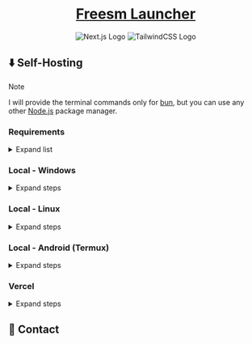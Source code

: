 <div align="center">
  <h1>
    <a href="https://freesmlauncher.windstone.space/">Freesm Launcher</a>
  </h1>
  <img alt="Next.js Logo" src="https://img.shields.io/badge/Next-black?style=for-the-badge&logo=next.js&logoColor=white">
  <img alt="TailwindCSS Logo" src="https://img.shields.io/badge/tailwindcss-%2338B2AC.svg?style=for-the-badge&logo=tailwind-css&logoColor=white">
</div>

## ⬇️ Self-Hosting

> [!NOTE]
> I will provide the terminal commands only for [bun](https://bun.sh/), but you can use any other [Node.js](https://nodejs.org/) package manager.

### Requirements

<details>
<summary>Expand list</summary>

- [Node.js](https://nodejs.org/en/)
- Any Node.js-compatible package manager, like [bun](https://bun.sh/)
- Git is recommended (to clone the repository)

</details>

### Local - Windows

<details>
<summary>Expand steps</summary>

test

</details>

### Local - Linux

<details>
<summary>Expand steps</summary>

First, you need to clone this repository and open it:

```sh
git clone https://github.com/FreesmTeam/website-freesmlauncher
cd website-freesmlauncher
```

Second, install all dependencies with the following command:

```sh
bun i
```

After that you can start the project either in development mode:

```sh
bun dev
```

or in production mode:

```sh
bun run build
bun start
```

</details>

### Local - Android (Termux)

<details>
<summary>Expand steps</summary>

test

</details>

### Vercel

<details>
<summary>Expand steps</summary>

Just click the button. You need to register first!

[![Vercel](https://vercel.com/button)](https://vercel.com/new/clone?s=https%3A%2F%2Fgithub.com%2Fnotwindstone%2Fanisun)

</details>

## 💬 Contact